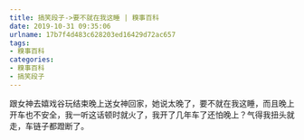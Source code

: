 ```yaml
---
title: 搞笑段子->要不就在我这睡 | 糗事百科
date: 2019-10-31 09:35:06
urlname: 17b7f4d483c628203ed16429d72ac657
tags: 
- 糗事百科
categories:
- 糗事百科
- 搞笑段子
---
```

跟女神去嬉戏谷玩结束晚上送女神回家，她说太晚了，要不就在我这睡，而且晚上开车也不安全，我一听这话顿时就火了，我开了几年车了还怕晚上？气得我扭头就走，车链子都蹬断了。


